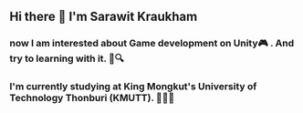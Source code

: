 ## Hi there 👋 I'm Sarawit Kraukham
### now I am interested about Game development on Unity🎮 . And try to learning with it. 📖🔍

### I'm currently studying at King Mongkut's University of Technology Thonburi (KMUTT). 🐜🐜🐜

<!--
**BomScoob12/BomScoob12** is a ✨ _special_ ✨ repository because its `README.md` (this file) appears on your GitHub profile.

Here are some ideas to get you started:

- 🔭 I’m currently working on ...
- 🌱 I’m currently learning ...
- 👯 I’m looking to collaborate on ...
- 🤔 I’m looking for help with ...
- 💬 Ask me about ...
- 📫 How to reach me: ...
- 😄 Pronouns: ...
- ⚡ Fun fact: ...
-->
